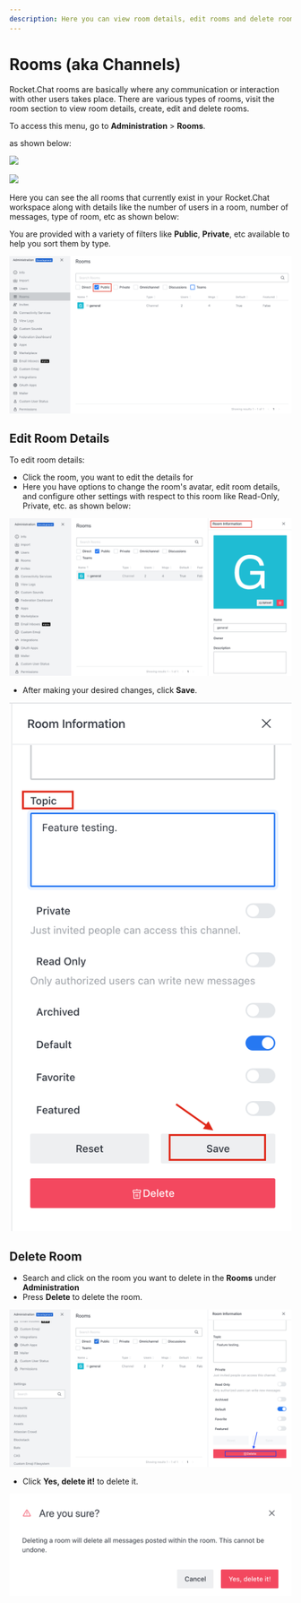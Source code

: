 ```yaml
---
description: Here you can view room details, edit rooms and delete rooms.
---
```


# Rooms (aka Channels)

Rocket.Chat rooms are basically where any communication or interaction with other users takes place. There are various types of rooms, visit the room section to view room details, create, edit and delete rooms.

To access this menu, go to **Administration** > **Rooms**.

as shown below:

![](<../../../.gitbook/assets/2021-11-20\_23-29-48 (1) (1) (1) (1) (12) (10) (1) (29).png>)

![](../../../.gitbook/assets/2021-11-21\_00-36-03.png)

Here you can see the all rooms that currently exist in your Rocket.Chat workspace along with details like the number of users in a room, number of messages, type of room, etc as shown below:

You are provided with a variety of filters like **Public**, **Private**, etc available to help you sort them by type.

![](<../../../.gitbook/assets/Screenshot 2021-05-19 at 11.45.56 AM.png>)

## Edit Room Details

To edit room details:

* Click the room, you want to edit the details for
* Here you have options to change the room's avatar, edit room details, and configure other settings with respect to this room like Read-Only, Private, etc. as shown below:

![](<../../../.gitbook/assets/Screenshot 2021-05-19 at 11.48.45 AM.png>)

* After making your desired changes, click **Save**.

![](<../../../.gitbook/assets/Screenshot 2021-05-19 at 11.51.17 AM.png>)

## Delete Room

* Search and click on the room you want to delete in the **Rooms** under **Administration**
* Press **Delete** to delete the room.

![](<../../../.gitbook/assets/Screenshot 2021-05-19 at 11.58.29 AM.png>)

* Click **Yes, delete it!** to delete it.

![](<../../../.gitbook/assets/Screenshot 2021-05-19 at 12.00.42 PM.png>)
